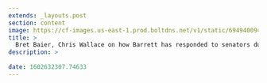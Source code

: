 ```yaml
--- 
extends: _layouts.post 
section: content 
image: https://cf-images.us-east-1.prod.boltdns.net/v1/static/694940094001/63256415-8478-4d70-9266-f8956cdb5fa7/e959b1cb-cd32-4ffe-8423-a46b77bcd6dc/1280x720/match/image.jpg 
title: > 
  Bret Baier, Chris Wallace on how Barrett has responded to senators during Day 2 
description: > 
   
date: 1602632307.74633 
--- 
```

